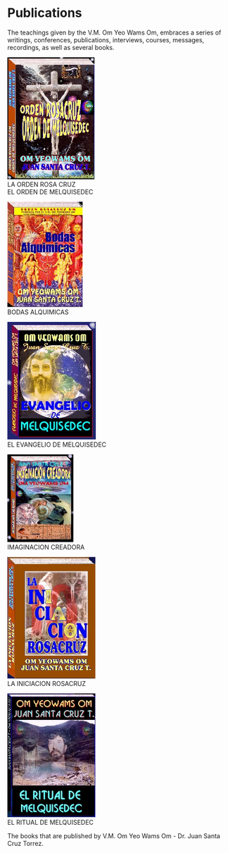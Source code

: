 # Publications

The teachings given by the V.M. Om Yeo Wams Om, embraces a series of writings, conferences, publications, interviews, courses, messages, recordings, as well as several books.  

![Book](/assets/img/book_orc_om.jpg)  
LA ORDEN ROSA CRUZ  
EL ORDEN DE MELQUISEDEC

![Book](/assets/img/book_alquimicas.jpg)  
BODAS ALQUIMICAS

![Book](/assets/img/book_evangelio.jpg)  
EL EVANGELIO DE MELQUISEDEC

![Book](/assets/img/book_imaginacion.jpg)  
IMAGINACION CREADORA  

![Book](/assets/img/book_iniciacion.jpg)  
LA INICIACION ROSACRUZ  

![Book](/assets/img/book_ritual.jpg)  
EL RITUAL DE MELQUISEDEC  

The books that are published by V.M. Om Yeo Wams Om - Dr. Juan Santa Cruz Torrez.
